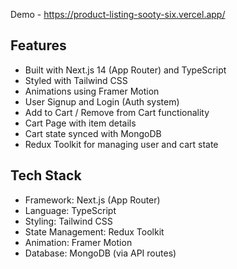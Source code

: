 Demo - https://product-listing-sooty-six.vercel.app/

## Features

- Built with Next.js 14 (App Router) and TypeScript
- Styled with Tailwind CSS
- Animations using Framer Motion
- User Signup and Login (Auth system)
- Add to Cart / Remove from Cart functionality
- Cart Page with item details
- Cart state synced with MongoDB
- Redux Toolkit for managing user and cart state

## Tech Stack

- Framework: Next.js (App Router)
- Language: TypeScript
- Styling: Tailwind CSS
- State Management: Redux Toolkit
- Animation: Framer Motion
- Database: MongoDB (via API routes)
